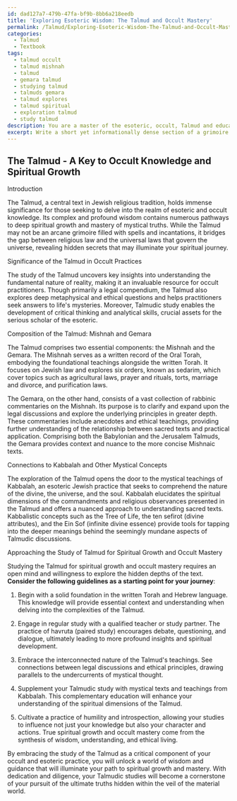 ```yaml
---
id: dad127a7-479b-47fa-bf9b-8bb6a218eedb
title: 'Exploring Esoteric Wisdom: The Talmud and Occult Mastery'
permalink: /Talmud/Exploring-Esoteric-Wisdom-The-Talmud-and-Occult-Mastery/
categories:
  - Talmud
  - Textbook
tags:
  - talmud occult
  - talmud mishnah
  - talmud
  - gemara talmud
  - studying talmud
  - talmuds gemara
  - talmud explores
  - talmud spiritual
  - exploration talmud
  - study talmud
description: You are a master of the esoteric, occult, Talmud and education, you have written many textbooks on the subject in ways that provide students with rich and deep understanding of the subject. You are being asked to write textbook-like sections on a topic and you do it with full context, explainability, and reliability in accuracy to the true facts of the topic at hand, in a textbook style that a student would easily be able to learn from, in a rich, engaging, and contextual way. Always include relevant context (such as formulas and history), related concepts, and in a way that someone can gain deep insights from.
excerpt: Write a short yet informationally dense section of a grimoire that provides an introduction to the study of the Talmud within the context of esoteric and occult knowledge. This section should cover the significance of the Talmud in occult practices, the primary components that make up the Talmud (Mishnah and Gemara), and a brief overview of related mystical concepts such as Kabbalah. Additionally, provide a guideline on how one should approach the study of Talmud for spiritual growth and occult mastery.
---
```


## The Talmud - A Key to Occult Knowledge and Spiritual Growth

Introduction

The Talmud, a central text in Jewish religious tradition, holds immense significance for those seeking to delve into the realm of esoteric and occult knowledge. Its complex and profound wisdom contains numerous pathways to deep spiritual growth and mastery of mystical truths. While the Talmud may not be an arcane grimoire filled with spells and incantations, it bridges the gap between religious law and the universal laws that govern the universe, revealing hidden secrets that may illuminate your spiritual journey.

Significance of the Talmud in Occult Practices

The study of the Talmud uncovers key insights into understanding the fundamental nature of reality, making it an invaluable resource for occult practitioners. Though primarily a legal compendium, the Talmud also explores deep metaphysical and ethical questions and helps practitioners seek answers to life's mysteries. Moreover, Talmudic study enables the development of critical thinking and analytical skills, crucial assets for the serious scholar of the esoteric.

Composition of the Talmud: Mishnah and Gemara

The Talmud comprises two essential components: the Mishnah and the Gemara. The Mishnah serves as a written record of the Oral Torah, embodying the foundational teachings alongside the written Torah. It focuses on Jewish law and explores six orders, known as sedarim, which cover topics such as agricultural laws, prayer and rituals, torts, marriage and divorce, and purification laws.

The Gemara, on the other hand, consists of a vast collection of rabbinic commentaries on the Mishnah. Its purpose is to clarify and expand upon the legal discussions and explore the underlying principles in greater depth. These commentaries include anecdotes and ethical teachings, providing further understanding of the relationship between sacred texts and practical application. Comprising both the Babylonian and the Jerusalem Talmuds, the Gemara provides context and nuance to the more concise Mishnaic texts.

Connections to Kabbalah and Other Mystical Concepts

The exploration of the Talmud opens the door to the mystical teachings of Kabbalah, an esoteric Jewish practice that seeks to comprehend the nature of the divine, the universe, and the soul. Kabbalah elucidates the spiritual dimensions of the commandments and religious observances presented in the Talmud and offers a nuanced approach to understanding sacred texts. Kabbalistic concepts such as the Tree of Life, the ten sefirot (divine attributes), and the Ein Sof (infinite divine essence) provide tools for tapping into the deeper meanings behind the seemingly mundane aspects of Talmudic discussions.

Approaching the Study of Talmud for Spiritual Growth and Occult Mastery

Studying the Talmud for spiritual growth and occult mastery requires an open mind and willingness to explore the hidden depths of the text. **Consider the following guidelines as a starting point for your journey**:

1. Begin with a solid foundation in the written Torah and Hebrew language. This knowledge will provide essential context and understanding when delving into the complexities of the Talmud.

2. Engage in regular study with a qualified teacher or study partner. The practice of havruta (paired study) encourages debate, questioning, and dialogue, ultimately leading to more profound insights and spiritual development.

3. Embrace the interconnected nature of the Talmud's teachings. See connections between legal discussions and ethical principles, drawing parallels to the undercurrents of mystical thought.

4. Supplement your Talmudic study with mystical texts and teachings from Kabbalah. This complementary education will enhance your understanding of the spiritual dimensions of the Talmud.

5. Cultivate a practice of humility and introspection, allowing your studies to influence not just your knowledge but also your character and actions. True spiritual growth and occult mastery come from the synthesis of wisdom, understanding, and ethical living.

By embracing the study of the Talmud as a critical component of your occult and esoteric practice, you will unlock a world of wisdom and guidance that will illuminate your path to spiritual growth and mastery. With dedication and diligence, your Talmudic studies will become a cornerstone of your pursuit of the ultimate truths hidden within the veil of the material world.
